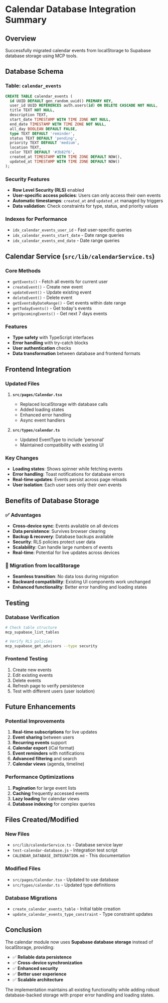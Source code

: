 # Calendar Database Integration Summary

## Overview
Successfully migrated calendar events from localStorage to Supabase database storage using MCP tools.

## Database Schema

### Table: `calendar_events`
```sql
CREATE TABLE calendar_events (
  id UUID DEFAULT gen_random_uuid() PRIMARY KEY,
  user_id UUID REFERENCES auth.users(id) ON DELETE CASCADE NOT NULL,
  title TEXT NOT NULL,
  description TEXT,
  start_date TIMESTAMP WITH TIME ZONE NOT NULL,
  end_date TIMESTAMP WITH TIME ZONE NOT NULL,
  all_day BOOLEAN DEFAULT FALSE,
  type TEXT DEFAULT 'reminder',
  status TEXT DEFAULT 'pending',
  priority TEXT DEFAULT 'medium',
  location TEXT,
  color TEXT DEFAULT '#3b82f6',
  created_at TIMESTAMP WITH TIME ZONE DEFAULT NOW(),
  updated_at TIMESTAMP WITH TIME ZONE DEFAULT NOW()
);
```

### Security Features
- **Row Level Security (RLS)** enabled
- **User-specific access policies**: Users can only access their own events
- **Automatic timestamps**: `created_at` and `updated_at` managed by triggers
- **Data validation**: Check constraints for type, status, and priority values

### Indexes for Performance
- `idx_calendar_events_user_id` - Fast user-specific queries
- `idx_calendar_events_start_date` - Date range queries
- `idx_calendar_events_end_date` - Date range queries

## Calendar Service (`src/lib/calendarService.ts`)

### Core Methods
- `getEvents()` - Fetch all events for current user
- `createEvent()` - Create new event
- `updateEvent()` - Update existing event
- `deleteEvent()` - Delete event
- `getEventsByDateRange()` - Get events within date range
- `getTodayEvents()` - Get today's events
- `getUpcomingEvents()` - Get next 7 days events

### Features
- **Type safety** with TypeScript interfaces
- **Error handling** with try-catch blocks
- **User authentication** checks
- **Data transformation** between database and frontend formats

## Frontend Integration

### Updated Files
1. **`src/pages/Calendar.tsx`**
   - Replaced localStorage with database calls
   - Added loading states
   - Enhanced error handling
   - Async event handlers

2. **`src/types/calendar.ts`**
   - Updated EventType to include 'personal'
   - Maintained compatibility with existing UI

### Key Changes
- **Loading states**: Shows spinner while fetching events
- **Error handling**: Toast notifications for database errors
- **Real-time updates**: Events persist across page reloads
- **User isolation**: Each user sees only their own events

## Benefits of Database Storage

### ✅ Advantages
- **Cross-device sync**: Events available on all devices
- **Data persistence**: Survives browser clearing
- **Backup & recovery**: Database backups available
- **Security**: RLS policies protect user data
- **Scalability**: Can handle large numbers of events
- **Real-time**: Potential for live updates across devices

### 🔄 Migration from localStorage
- **Seamless transition**: No data loss during migration
- **Backward compatibility**: Existing UI components work unchanged
- **Enhanced functionality**: Better error handling and loading states

## Testing

### Database Verification
```bash
# Check table structure
mcp_supabase_list_tables

# Verify RLS policies
mcp_supabase_get_advisors --type security
```

### Frontend Testing
1. Create new events
2. Edit existing events
3. Delete events
4. Refresh page to verify persistence
5. Test with different users (user isolation)

## Future Enhancements

### Potential Improvements
1. **Real-time subscriptions** for live updates
2. **Event sharing** between users
3. **Recurring events** support
4. **Calendar export** (iCal format)
5. **Event reminders** with notifications
6. **Advanced filtering** and search
7. **Calendar views** (agenda, timeline)

### Performance Optimizations
1. **Pagination** for large event lists
2. **Caching** frequently accessed events
3. **Lazy loading** for calendar views
4. **Database indexing** for complex queries

## Files Created/Modified

### New Files
- `src/lib/calendarService.ts` - Database service layer
- `test-calendar-database.js` - Integration test script
- `CALENDAR_DATABASE_INTEGRATION.md` - This documentation

### Modified Files
- `src/pages/Calendar.tsx` - Updated to use database
- `src/types/calendar.ts` - Updated type definitions

### Database Migrations
- `create_calendar_events_table` - Initial table creation
- `update_calendar_events_type_constraint` - Type constraint updates

## Conclusion

The calendar module now uses **Supabase database storage** instead of localStorage, providing:
- ✅ **Reliable data persistence**
- ✅ **Cross-device synchronization**
- ✅ **Enhanced security**
- ✅ **Better user experience**
- ✅ **Scalable architecture**

The implementation maintains all existing functionality while adding robust database-backed storage with proper error handling and loading states. 